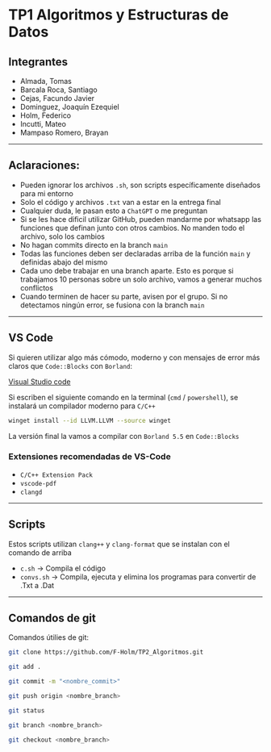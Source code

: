 # TP1 Algoritmos y Estructuras de Datos

## Integrantes

- Almada, Tomas
- Barcala Roca, Santiago
- Cejas, Facundo Javier
- Dominguez, Joaquín Ezequiel
- Holm, Federico
- Incutti, Mateo
- Mampaso Romero, Brayan

---

## Aclaraciones:

- Pueden ignorar los archivos `.sh`, son scripts específicamente diseñados para mi entorno
- Solo el código y archivos `.txt` van a estar en la entrega final
- Cualquier duda, le pasan esto a `ChatGPT` o me preguntan
- Si se les hace dificil utilizar GitHub, pueden mandarme por whatsapp las funciones que definan junto con otros cambios. No manden todo el archivo, solo los cambios
- No hagan commits directo en la branch `main`
- Todas las funciones deben ser declaradas arriba de la función `main` y definidas abajo del mismo
- Cada uno debe trabajar en una branch aparte. Esto es porque si trabajamos 10 personas sobre un solo archivo, vamos a generar muchos conflictos
- Cuando terminen de hacer su parte, avisen por el grupo. Si no detectamos ningún error, se fusiona con la branch `main`

---

## VS Code

Si quieren utilizar algo más cómodo, moderno y con mensajes de error más claros que `Code::Blocks` con `Borland`:

[Visual Studio code](https://code.visualstudio.com/download)

Si escriben el siguiente comando en la terminal (`cmd` / `powershell`), se instalará un compilador moderno para `C/C++`

```bash
winget install --id LLVM.LLVM --source winget
```

La versión final la vamos a compilar con `Borland 5.5` en `Code::Blocks`


### Extensiones recomendadas de VS-Code

- `C/C++ Extension Pack`
- `vscode-pdf`
- `clangd`

---

## Scripts

Estos scripts utilizan `clang++` y `clang-format` que se instalan con el comando de arriba

- `c.sh` -> Compila el código
- `convs.sh` -> Compila, ejecuta y elimina los programas para convertir de .Txt a .Dat

---

## Comandos de git

Comandos útilies de git:

```bash
git clone https://github.com/F-Holm/TP2_Algoritmos.git
```
```bash
git add .
```
```bash
git commit -m "<nombre_commit>"
```
```bash
git push origin <nombre_branch>
```
```bash
git status
```
```bash
git branch <nombre_branch>
```
```bash
git checkout <nombre_branch>
```